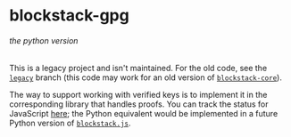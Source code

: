 # blockstack-gpg
###### *the python version*

This is a legacy project and isn't maintained. For the old code, see the [`legacy`](https://github.com/ntzwrk/blockstack-gpg.py/tree/legacy) branch (this code may work for an old version of [`blockstack-core`](https://github.com/blockstack/blockstack-core)).

The way to support working with verified keys is to implement it in the corresponding library that handles proofs.
You can track the status for JavaScript [here](https://github.com/blockstack/blockstack.js/issues/297); the Python equivalent would be implemented in a future Python version of [`blockstack.js`](https://github.com/blockstack/blockstack.js).
